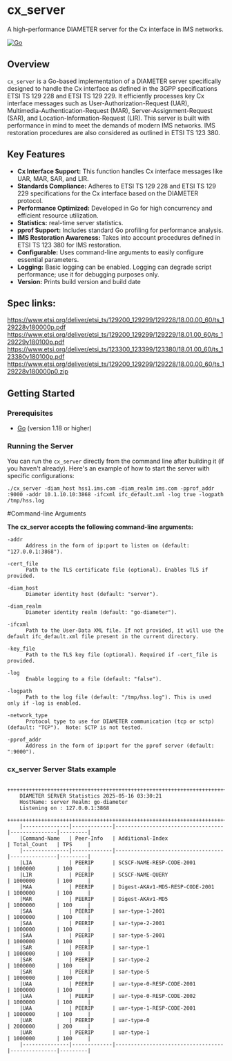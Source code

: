 # cx_server

A high-performance DIAMETER server for the Cx interface in IMS networks.

[![Go](https://img.shields.io/badge/Go-lang-00ADD8?style=for-the-badge&logo=go)](https://go.dev/)

## Overview

`cx_server` is a Go-based implementation of a DIAMETER server specifically designed to handle the Cx interface as defined in the 3GPP specifications ETSI TS 129 228 and ETSI TS 129 229. It efficiently processes key Cx interface messages such as User-Authorization-Request (UAR), Multimedia-Authentication-Request (MAR), Server-Assignment-Request (SAR), and Location-Information-Request (LIR). This server is built with performance in mind to meet the demands of modern IMS networks. IMS restoration procedures are also considered as outlined in ETSI TS 123 380.


## Key Features

* **Cx Interface Support:** This function handles Cx interface messages like UAR, MAR, SAR, and LIR.
* **Standards Compliance:** Adheres to ETSI TS 129 228 and ETSI TS 129 229 specifications for the Cx interface based on the DIAMETER protocol.
* **Performance Optimized:** Developed in Go for high concurrency and efficient resource utilization.
* **Statistics:** real-time server statistics.
* **pprof Support:** Includes standard Go profiling for performance analysis.
* **IMS Restoration Awareness:** Takes into account procedures defined in ETSI TS 123 380 for IMS restoration.
* **Configurable:** Uses command-line arguments to easily configure essential parameters.
* **Logging:** Basic logging can be enabled. Logging can degrade script performance; use it for debugging purposes only.
* **Version:** Prints build version and build date


## Spec links:

https://www.etsi.org/deliver/etsi_ts/129200_129299/129228/18.00.00_60/ts_129228v180000p.pdf
https://www.etsi.org/deliver/etsi_ts/129200_129299/129229/18.01.00_60/ts_129229v180100p.pdf
https://www.etsi.org/deliver/etsi_ts/123300_123399/123380/18.01.00_60/ts_123380v180100p.pdf
https://www.etsi.org/deliver/etsi_ts/129200_129299/129228/18.00.00_60/ts_129228v180000p0.zip

## Getting Started

### Prerequisites

* [Go](https://go.dev/doc/install) (version 1.18 or higher)

### Running the Server

You can run the `cx_server` directly from the command line after building it (if you haven't already). Here's an example of how to start the server with specific configurations:

	./cx_server -diam_host hss1.ims.com -diam_realm ims.com -pprof_addr :9000 -addr 10.1.10.10:3868 -ifcxml ifc_default.xml -log true -logpath /tmp/hss.log

#Command-line Arguments

**The cx_server accepts the following command-line arguments:**
	
	-addr
		  Address in the form of ip:port to listen on (default: "127.0.0.1:3868").
		
	-cert_file
		  Path to the TLS certificate file (optional). Enables TLS if provided.
		
	-diam_host
		  Diameter identity host (default: "server").
		
	-diam_realm
		  Diameter identity realm (default: "go-diameter").
		
	-ifcxml 
		  Path to the User-Data XML file. If not provided, it will use the default ifc_default.xml file present in the current directory.
		
	-key_file
		  Path to the TLS key file (optional). Required if -cert_file is provided.
		
	-log
		  Enable logging to a file (default: "false").
	
	-logpath
		  Path to the log file (default: "/tmp/hss.log"). This is used only if -log is enabled.
	
	-network_type
		  Protocol type to use for DIAMETER communication (tcp or sctp) (default: "TCP").  Note: SCTP is not tested.
	
	-pprof_addr
		  Address in the form of ip:port for the pprof server (default: ":9000").


### cx_server Server Stats example

		++++++++++++++++++++++++++++++++++++++++++++++++++++++++++++++++++++++++++++++++++++++++++++
		DIAMETER SERVER Statistics 2025-05-16 03:30:21
		HostName: server Realm: go-diameter
		Listening on : 127.0.0.1:3868
		++++++++++++++++++++++++++++++++++++++++++++++++++++++++++++++++++++++++++++++++++++++++++++
		|---------------|-------------|-----------------------------------|---------------|---------|
		|Command-Name   | Peer-Info   | Additional-Index                  | Total_Count   | TPS     |
		|---------------|-------------|-----------------------------------|---------------|---------|
		|LIA            | PEERIP      | SCSCF-NAME-RESP-CODE-2001         | 1000000       | 100     |
		|LIR            | PEERIP      | SCSCF-NAME-QUERY                  | 1000000       | 100     |
		|MAA            | PEERIP      | Digest-AKAv1-MD5-RESP-CODE-2001   | 1000000       | 100     |
		|MAR            | PEERIP      | Digest-AKAv1-MD5                  | 1000000       | 100     |
		|SAA            | PEERIP      | sar-type-1-2001                   | 1000000       | 100     |
		|SAA            | PEERIP      | sar-type-2-2001                   | 1000000       | 100     |
		|SAA            | PEERIP      | sar-type-5-2001                   | 1000000       | 100     |
		|SAR            | PEERIP      | sar-type-1                        | 1000000       | 100     |
		|SAR            | PEERIP      | sar-type-2                        | 1000000       | 100     |
		|SAR            | PEERIP      | sar-type-5                        | 1000000       | 100     |
		|UAA            | PEERIP      | uar-type-0-RESP-CODE-2001         | 1000000       | 100     |
		|UAA            | PEERIP      | uar-type-0-RESP-CODE-2002         | 1000000       | 100     |
		|UAA            | PEERIP      | uar-type-1-RESP-CODE-2001         | 1000000       | 100     |
		|UAR            | PEERIP      | uar-type-0                        | 2000000       | 200     |
		|UAR            | PEERIP      | uar-type-1                        | 1000000       | 100     |
		|---------------|-------------|-----------------------------------|---------------|---------|
